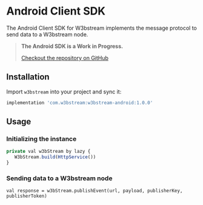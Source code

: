 # Android Client SDK

The Android Client SDK for W3bstream implements the message protocol to send data to a W3bstream node.&#x20;

> **The Android SDK is a Work in Progress.**
>
> [Checkout the repository on GitHub](https://github.com/machinefi/w3bstream-android-sdk)

## Installation

Import `w3bstream` into your project and sync it:

```jsx
implementation 'com.w3bstream:w3bstream-android:1.0.0'
```

## Usage

### Initializing the instance

```jsx
private val w3bStream by lazy {
   W3bStream.build(HttpService())
}
```

### Sending data to a W3bstream node

```tsx
val response = w3bStream.publishEvent(url, payload, publisherKey, publisherToken)
```
